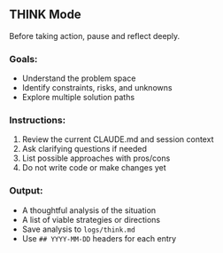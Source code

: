 ## THINK Mode

Before taking action, pause and reflect deeply.

### Goals:
- Understand the problem space
- Identify constraints, risks, and unknowns
- Explore multiple solution paths

### Instructions:
1. Review the current CLAUDE.md and session context
2. Ask clarifying questions if needed
3. List possible approaches with pros/cons
4. Do not write code or make changes yet

### Output:
- A thoughtful analysis of the situation
- A list of viable strategies or directions
- Save analysis to `logs/think.md`
- Use `## YYYY-MM-DD` headers for each entry